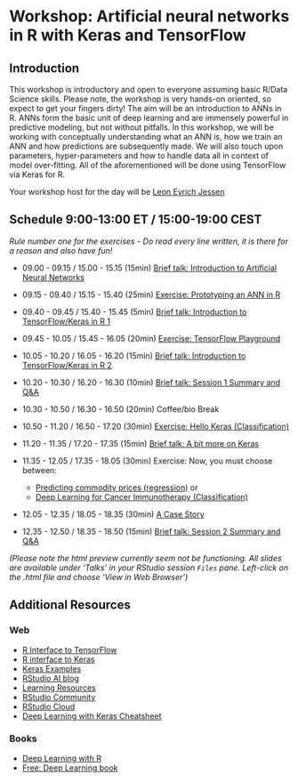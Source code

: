 Workshop: Artificial neural networks in R with Keras and TensorFlow
================

## Introduction

This workshop is introductory and open to everyone assuming basic R/Data
Science skills. Please note, the workshop is very hands-on oriented, so
expect to get your fingers dirty\! The aim will be an introduction to
ANNs in R. ANNs form the basic unit of deep learning and are immensely
powerful in predictive modeling, but not without pitfalls. In this
workshop, we will be working with conceptually understanding what an ANN
is, how we train an ANN and how predictions are subsequently made. We
will also touch upon parameters, hyper-parameters and how to handle data
all in context of model over-fitting. All of the aforementioned will be
done using TensorFlow via Keras for R.

Your workshop host for the day will be [Leon Eyrich
Jessen](https://rinpharma.com/workshops/leon-jessen/)

## Schedule 9:00-13:00 ET / 15:00-19:00 CEST

*Rule number one for the exercises - Do read every line written, it is
there for a reason and also have fun\!*

  - 09.00 - 09.15 / 15.00 - 15.15 (15min) [Brief talk: Introduction to
    Artificial Neural
    Networks](Talks/01_introduction_to_artificial_neural_networks.html)

  - 09.15 - 09.40 / 15.15 - 15.40 (25min) [Exercise: Prototyping an ANN
    in R](Exercises/01_ann_prototype.md)

  - 09.40 - 09.45 / 15.40 - 15.45 (5min) [Brief talk: Introduction to
    TensorFlow/Keras in R 1](Talks/02_introduction_to_keras_1.html)

  - 09.45 - 10.05 / 15.45 - 16.05 (20min) [Exercise: TensorFlow
    Playground](Exercises/02_tensorflow_playground.md)

  - 10.05 - 10.20 / 16.05 - 16.20 (15min) [Brief talk: Introduction to
    TensorFlow/Keras in R 2](Talks/03_introduction_to_keras_2.html)

  - 10.20 - 10.30 / 16.20 - 16.30 (10min) [Brief talk: Session 1 Summary
    and Q\&A](Talks/04_session_1_summary.html)

  - 10.30 - 10.50 / 16.30 - 16.50 (20min) Coffee/bio Break

  - 10.50 - 11.20 / 16.50 - 17.20 (30min) [Exercise: Hello Keras
    (Classification)](Exercises/03_hello_keras.md)

  - 11.20 - 11.35 / 17.20 - 17.35 (15min) [Brief talk: A bit more on
    Keras](Talks/05_a_bit_more_on_keras.html)

  - 11.35 - 12.05 / 17.35 - 18.05 (30min) Exercise: Now, you must choose
    between:
    
      - [Predicting commodity prices
        (regression)](Exercises/04_diamonds_regression.md) or
      - [Deep Learning for Cancer Immunotherapy
        (Classification)](Exercises/05_deep_learning_for_cancer_immunotherapy.md)

  - 12.05 - 12.35 / 18.05 - 18.35 (30min) [A Case
    Story](Exercises/06_a_fictive_case_story.md)

  - 12.35 - 12.50 / 18.35 - 18.50 (15min) [Brief talk: Session 2 Summary
    and Q\&A](Talks/06_session_2_summary.html)

*(Please note the html preview currently seem not be functioning. All
slides are available under ‘Talks’ in your RStudio session `Files` pane.
Left-click on the .html file and choose ‘View in Web Browser’)*

## Additional Resources

### Web

  - [R Interface to TensorFlow](https://tensorflow.rstudio.com/)
  - [R interface to Keras](https://tensorflow.rstudio.com/keras/)
  - [Keras
    Examples](https://tensorflow.rstudio.com/keras/articles/examples/)
  - [RStudio AI blog](https://blogs.rstudio.com/ai/)
  - [Learning
    Resources](https://tensorflow.rstudio.com/learn/resources/)
  - [RStudio Community](https://community.rstudio.com/)
  - [RStudio Cloud](https://rstudio.cloud/)
  - [Deep Learning with Keras
    Cheatsheet](https://github.com/rstudio/cheatsheets/raw/master/keras.pdf)

### Books

  - [Deep Learning with
    R](https://www.manning.com/books/deep-learning-with-r)
  - [Free: Deep Learning book](https://www.deeplearningbook.org/)
